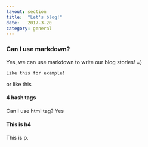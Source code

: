 ```yaml
---
layout: section
title:  "Let's blog!"
date:   2017-3-20
category: general
---
```


### Can I use markdown?
Yes, we can use markdown to write our blog stories! =)
```
Like this for example!
```
or like this
#### 4 hash tags

Can I use html tag?  Yes
<h4>This is h4</h4>
<p>This is p.</p>
